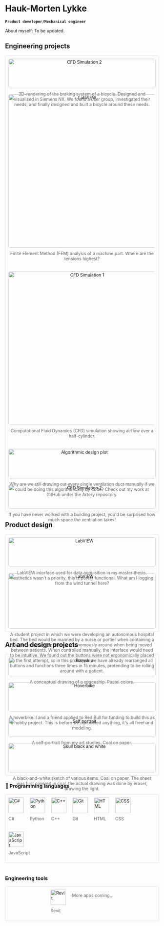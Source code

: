 # Hauk-Morten Lykke

**`Product developer/Mechanical engineer`**

About myself: To be updated.


## Engineering projects

<div style="display: grid; grid-template-columns: repeat(auto-fit, minmax(300px, 1fr)); gap: 20px; padding: 10px; border: 1px solid #ddd; border-radius: 5px;">
  <div style="text-align: center;">
    <img src="photos/sykkelbremser.png" alt="CFD Simulation 2" style="width: 100%; object-fit: cover; border-radius: 5px;" />
    <p style="margin-top: 10px; font-size: 14px; color: #666;">
      3D-rendering of the braking system of a bicycle. Designed and visualized in Siemens NX. We found a user group, investigated their needs, and finally designed and built a bicycle around these needs.
    </p>
  </div>

  <div style="text-align: center;">
    <img src="photos/FEM.png" alt="LabVIEW" style="width: 500px; object-fit: cover; border-radius: 5px;" />
    <p style="margin-top: 10px; font-size: 14px; color: #666;">
      Finite Element Method (FEM) analysis of a machine part. Where are the tensions highest?
    </p>
  </div>
  
  <div style="text-align: center;">
    <img src="photos/CFD_1.png" alt="CFD Simulation 1" style="width: 500px; object-fit: cover; border-radius: 5px;" />
    <p style="margin-top: 10px; font-size: 14px; color: #666;">
      Computational Fluid Dynamics (CFD) simulation showing airflow over a half-cylinder.
    </p>
  </div>

  <div style="text-align: center;">
    <img src="photos/Artery_test_20250114.png" alt="Algorithmic design plot" style="width: 100%; object-fit: cover; border-radius: 5px;" />
    <p style="margin-top: 10px; font-size: 14px; color: #666;">
      Why are we still drawing out every single ventilation duct manually if we could be doing this algorithmically by code? Check out my work at GitHub under the Artery repository.
    </p>
  </div>


  <div style="text-align: center;">
    <img src="photos/ifc_model.png" alt="CFD Simulation 2" style="width: 100%; object-fit: cover; border-radius: 5px;" />
    <p style="margin-top: 10px; font-size: 14px; color: #666;">
      If you have never worked with a building project, you'd be surprised how much space the ventilation takes!
    </p>
  </div>
</div>

## Product design

<div style="display: grid; grid-template-columns: repeat(auto-fit, minmax(300px, 1fr)); gap: 20px; padding: 10px; border: 1px solid #ddd; border-radius: 5px;">
  <div style="text-align: center;">
    <img src="photos/LabVIEW.JPG" alt="LabVIEW" style="width: 100%; object-fit: cover; border-radius: 5px;" />
    <p style="margin-top: 10px; font-size: 14px; color: #666;">
      LabVIEW interface used for data acquisition in my master thesis. Aesthetics wasn't a priority, this is purely functional. What am I logging from the wind tunnel here?
    </p>
  </div>

  <div style="text-align: center;">
    <img src="photos/styrepanel_autonom-sykeseng.png" alt="LabVIEW" style="width: 100%; object-fit: cover; border-radius: 5px;" />
    <p style="margin-top: 10px; font-size: 14px; color: #666;">
      A student project in which we were developing an autonomous hospital bed. The bed would be manned by a nurse or portier when containing a patient, and then be driving autonomously around when being moved between patients. When controlled manually, the interface would need to be intuitive. We found out the buttons were not ergonomically placed in the first attempt, so in this prototype we have already rearranged all buttons and functions three times in 15 minutes, pretending to be rolling around with a patient.
    </p>
  </div>
</div>

## Art and design projects

<div style="display: grid; grid-template-columns: repeat(auto-fit, minmax(300px, 1fr)); gap: 20px; padding: 10px; border: 1px solid #ddd; border-radius: 5px;">
  <div style="text-align: center;">
    <img src="photos/romskip.jpg" alt="Romskip" style="width: 100%; object-fit: cover; border-radius: 5px;" />
    <p style="margin-top: 10px; font-size: 14px; color: #666;">
      A conceptual drawing of a spaceship. Pastel colors.
    </p>
  </div>

  <div style="text-align: center;">
    <img src="photos/Hoverbike_render.jpg" alt="Hoverbike" style="width: 100%; object-fit: cover; border-radius: 5px;" />
    <p style="margin-top: 10px; font-size: 14px; color: #666;">
      A hoverbike. I and a friend applied to Red Bull for funding to build this as a hobby project. This is before we calculated anything, it's all freehand modeling.
    </p>
  </div>

  <div style="text-align: center;">
    <img src="photos/selvportrett.jpg" alt="Self portrait" style="width: 100%; object-fit: cover; border-radius: 5px;" />
    <p style="margin-top: 10px; font-size: 14px; color: #666;">
      A self-portrait from my art studies. Coal on paper.
    </p>
  </div>

  <div style="text-align: center;">
    <img src="photos/skalle_svart-hvitt.jpg" alt="Skull black and white" style="width: 100%; object-fit: cover; border-radius: 5px;" />
    <p style="margin-top: 10px; font-size: 14px; color: #666;">
      A black-and-white sketch of various items. Coal on paper. The sheet was first covered in coal, the actual drawing was done by eraser, drawing the light.
    </p>
  </div>
</div>

### 🧰 Programming languages

<div style="display: flex; flex-wrap: wrap; gap: 20px; padding: 10px; border: 1px solid #ddd; border-radius: 5px;">
  <div style="align: left;">
    <img align="center" alt="C#" width="50px" src="https://cdn.jsdelivr.net/gh/devicons/devicon@latest/icons/csharp/csharp-original.svg" />
    <p style="margin-top: 10px; font-size: 14px; color: #666;">C#</p>
  </div>

  <div style="align: left;">
    <img align="center" alt="Python" width="50px" src="https://cdn.jsdelivr.net/gh/devicons/devicon/icons/python/python-plain.svg" />
    <p style="margin-top: 10px; font-size: 14px; color: #666;">Python</p>
  </div>

  <div style="align: left;">
    <img align="center" alt="C++" width="50px" src="https://cdn.jsdelivr.net/gh/devicons/devicon@latest/icons/cplusplus/cplusplus-original.svg" />
    <p style="margin-top: 10px; font-size: 14px; color: #666;">C++</p>
  </div>

  <div style="align: left;">
    <img align="center" alt="Git" width="50px" src="https://cdn.jsdelivr.net/gh/devicons/devicon/icons/git/git-original.svg" />
    <p style="margin-top: 10px; font-size: 14px; color: #666;">Git</p>
  </div>

  <div style="align: left;">
    <img align="center" alt="HTML" width="50px" src="https://cdn.jsdelivr.net/gh/devicons/devicon@latest/icons/html5/html5-plain-wordmark.svg" />
    <p style="margin-top: 10px; font-size: 14px; color: #666;">HTML</p>
  </div>

  <div style="align: left;">
    <img align="center" alt="CSS" width="50px" src="https://cdn.jsdelivr.net/gh/devicons/devicon/icons/css3/css3-plain.svg" />
    <p style="margin-top: 10px; font-size: 14px; color: #666;">CSS</p>
  </div>

  <div style="align: left;">
    <img align="center" alt="JavaScript" width="50px" src="https://cdn.jsdelivr.net/gh/devicons/devicon/icons/javascript/javascript-plain.svg" />
    <p style="margin-top: 10px; font-size: 14px; color: #666;">JavaScript</p>
  </div>
</div>

<br />

### Engineering tools

<div style="display: flex; flex-wrap: wrap; gap: 20px; justify-content: center; padding: 10px; border: 1px solid #ddd; border-radius: 5px;">
  <div style="align: left;">
    <img align="center" alt="Revit" width="50px" src="icons/autodesk-revit.svg" />
    <p style="margin-top: 10px; font-size: 14px; color: #666;">Revit</p>
  </div>
  <div style="text-align: center;">
    <p style="margin-top: 10px; font-size: 14px; color: #666;">More apps coming...</p>
  </div>
</div>
